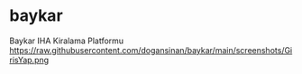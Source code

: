 # baykar
Baykar IHA Kiralama Platformu
https://raw.githubusercontent.com/dogansinan/baykar/main/screenshots/GirisYap.png
